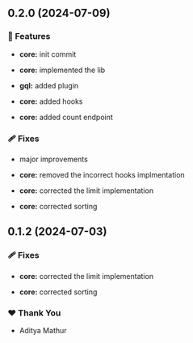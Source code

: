 ## 0.2.0 (2024-07-09)


### 🚀 Features

- **core:** init commit

- **core:** implemented the lib

- **gql:** added plugin

- **core:** added hooks

- **core:** added count endpoint


### 🩹 Fixes

- major improvements

- **core:** removed the incorrect hooks implmentation

- **core:** corrected the limit implementation

- **core:** corrected sorting

## 0.1.2 (2024-07-03)


### 🩹 Fixes

- **core:** corrected the limit implementation

- **core:** corrected sorting


### ❤️  Thank You

- Aditya Mathur